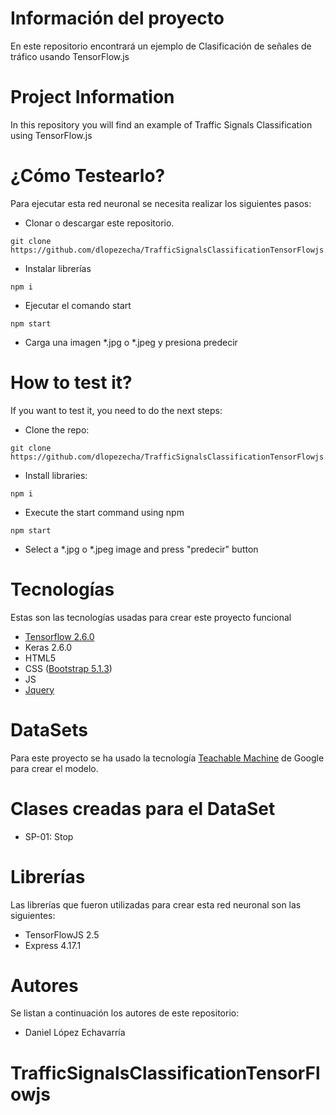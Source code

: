 # Información del proyecto

En este repositorio encontrará un ejemplo de Clasificación de señales de tráfico usando TensorFlow.js 

# Project Information
In this repository you will find an example of Traffic Signals Classification using TensorFlow.js

# ¿Cómo Testearlo?
Para ejecutar esta red neuronal se necesita realizar los siguientes pasos:

- Clonar o descargar este repositorio.
```
git clone https://github.com/dlopezecha/TrafficSignalsClassificationTensorFlowjs.git
```
- Instalar librerías
```
npm i
```
- Ejecutar el comando start
```
npm start
```
- Carga una imagen *.jpg o *.jpeg y presiona predecir

# How to test it?
If you want to test it, you need to do the next steps:
- Clone the repo:
```
git clone https://github.com/dlopezecha/TrafficSignalsClassificationTensorFlowjs.git
```
- Install libraries:
```
npm i
```
- Execute the start command using npm
```
npm start
```
- Select a *.jpg o *.jpeg image and press "predecir" button

# Tecnologías
Estas son las tecnologías usadas para crear este proyecto funcional

- [Tensorflow 2.6.0](https://www.tensorflow.org/)
- Keras 2.6.0
- HTML5
- CSS ([Bootstrap 5.1.3](https://jquery.com/))
- JS
- [Jquery](https://jquery.com/)
  
# DataSets
Para este proyecto se ha usado la tecnología [Teachable Machine](https://teachablemachine.withgoogle.com/) de Google para crear el modelo.


# Clases creadas para el DataSet

- SP-01: Stop

# Librerías
Las librerías que fueron utilizadas para crear esta red neuronal son las siguientes:
- TensorFlowJS 2.5
- Express 4.17.1

# Autores
Se listan a continuación los autores de este repositorio:
- Daniel López Echavarría

# TrafficSignalsClassificationTensorFlowjs

